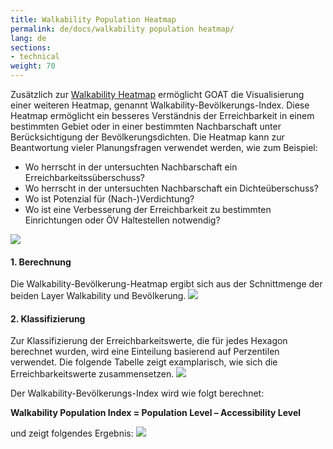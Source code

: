 ```yaml
---
title: Walkability Population Heatmap
permalink: de/docs/walkability population heatmap/
lang: de
sections:
- technical
weight: 70
---
```


Zusätzlich zur [Walkability Heatmap](https://www.open-accessibility.org/docs/heatmap/) ermöglicht GOAT die Visualisierung einer weiteren Heatmap, genannt Walkability-Bevölkerungs-Index. Diese Heatmap ermöglicht ein besseres Verständnis der Erreichbarkeit in einem bestimmten Gebiet oder in einer bestimmten Nachbarschaft unter Berücksichtigung der Bevölkerungsdichten. Die Heatmap kann zur Beantwortung vieler Planungsfragen verwendet werden, wie zum Beispiel:
- Wo herrscht in der untersuchten Nachbarschaft ein Erreichbarkeitssüberschuss?
- Wo herrscht in der untersuchten Nachbarschaft ein Dichteüberschuss?
- Wo ist Potenzial für (Nach-)Verdichtung? 
- Wo ist eine Verbesserung der Erreichbarkeit zu bestimmten Einrichtungen oder ÖV Haltestellen notwendig?

![](/images/docs/technical_documentation/walkability_population_index/walkability_population_map.png)

#### 1. Berechnung
Die Walkability-Bevölkerung-Heatmap ergibt sich aus der Schnittmenge der beiden Layer Walkability und Bevölkerung.
![](/images/docs/technical_documentation/walkability_population_index/intersection_2_layers.png)

#### 2. Klassifizierung
Zur Klassifizierung der Erreichbarkeitswerte, die für jedes Hexagon berechnet wurden, wird eine Einteilung basierend auf Perzentilen verwendet. Die folgende Tabelle zeigt examplarisch, wie sich die Erreichbarkeitswerte zusammensetzen.
![](/images/docs/technical_documentation/walkability_population_index/percentile.png)

Der Walkability-Bevölkerungs-Index wird wie folgt berechnet:

<b> Walkability Population Index = Population Level – Accessibility Level </b>

und zeigt folgendes Ergebnis:
![](/images/docs/technical_documentation/walkability_population_index/calculated_index.png)



